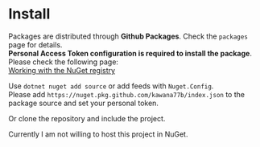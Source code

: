 # Install

Packages are distributed through **Github Packages**. Check the `packages` page for details.  
**Personal Access Token configuration is required to install the package**. Please check the following page:  
[Working with the NuGet registry](https://docs.github.com/en/packages/working-with-a-github-packages-registry/working-with-the-nuget-registry#authenticating-with-a-personal-access-token)

Use `dotnet nuget add source` or add feeds with `Nuget.Config`.  
Please add `https://nuget.pkg.github.com/kawana77b/index.json` to the package source and set your personal token.

Or clone the repository and include the project.

Currently I am not willing to host this project in NuGet.
